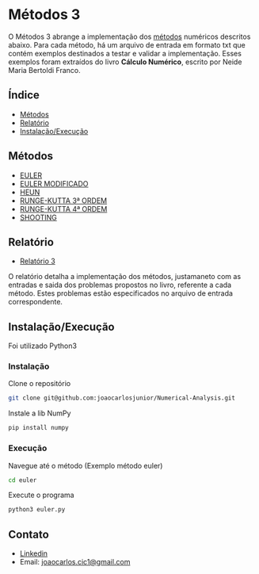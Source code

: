 # Métodos 3
O Métodos 3 abrange a implementação dos [métodos](#métodos) numéricos descritos abaixo. Para cada método, há um arquivo de entrada em formato txt que contém exemplos destinados a testar e validar a implementação. Esses exemplos foram extraídos do livro **Cálculo Numérico**, escrito por Neide Maria Bertoldi Franco.
## Índice
- [Métodos](#métodos)
- [Relatório](#relatório)
- [Instalação/Execução](#instalação/execução)

## Métodos
- [EULER](https://github.com/joaocarlosjunior/Numerical-Analysis/tree/main/methods%203/euler)
- [EULER MODIFICADO](https://github.com/joaocarlosjunior/Numerical-Analysis/tree/main/methods%203/euler-modificado)
- [HEUN](https://github.com/joaocarlosjunior/Numerical-Analysis/tree/main/methods%203/heun)
- [RUNGE-KUTTA 3ª ORDEM](https://github.com/joaocarlosjunior/Numerical-Analysis/tree/main/methods%203/runge-kutta-3-ordem)
- [RUNGE-KUTTA 4ª ORDEM](https://github.com/joaocarlosjunior/Numerical-Analysis/tree/main/methods%203/runge-kutta-4-ordem)
- [SHOOTING](https://github.com/joaocarlosjunior/Numerical-Analysis/tree/main/methods%203/shotting)



## Relatório
- [Relatório 3](https://github.com/joaocarlosjunior/Numerical-Analysis/blob/main/methods%203/Relat%C3%B3rio%20das%20implementa%C3%A7%C3%B5es%203.pdf)

O relatório detalha a implementação dos métodos, justamaneto com as entradas e saida dos problemas propostos no livro, referente a cada método. Estes problemas estão especificados no arquivo de entrada correspondente.


## Instalação/Execução
Foi utilizado Python3

### Instalação
Clone o repositório
```sh
git clone git@github.com:joaocarlosjunior/Numerical-Analysis.git
```

Instale a lib NumPy
```sh
pip install numpy
```


### Execução
Navegue até o método (Exemplo método euler)
```sh
cd euler
```
Execute o programa
```sh
python3 euler.py
```

## Contato
- [Linkedin](https://www.linkedin.com/in/joaocarlosjr/)
- Email: joaocarlos.cic1@gmail.com